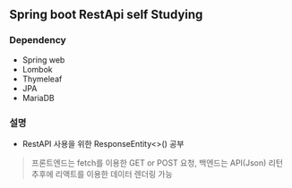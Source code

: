 ## Spring boot RestApi self Studying


### Dependency

- Spring web
- Lombok
- Thymeleaf
- JPA
- MariaDB


### 설명

- RestAPI 사용을 위한 ResponseEntity<>() 공부

> 프론트엔드는 fetch를 이용한 GET or POST 요청, 백엔드는 API(Json) 리턴
> 추후에 리액트를 이용한 데이터 렌더링 가능